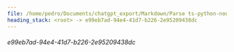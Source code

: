 ```yaml
---
file: /home/pedro/Documents/chatgpt_export/Markdown/Parse ts-python-node-types JSON.md
heading_stack: <root> -> e99eb7ad-94e4-41d7-b226-2e95209438dc
---
```

###### e99eb7ad-94e4-41d7-b226-2e95209438dc
